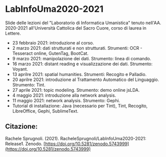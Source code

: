 # LabInfoUma2020-2021

Slide delle lezioni del "Laboratorio di Informatica Umanistica" tenuto nell'AA. 2020-2021 all'Università Cattolica del Sacro Cuore, corso di laurea in Lettere.

- 23 febbraio 2021: introduzione al corso.
- 2 marzo 2021: dati strutturati e non strutturati. Strumenti: OCR - Tesseract online, GutenTag, BootCat.
- 9 marzo 2021: manipolazione dei dati. Strumento: linea di comando.
- 16 marzo 2021: distant reading e visualizzazione dei dati. Strumento: Voyant.
- 13 aprilre 2021: spatial humanities. Strumenti: Recogito e Palladio.
- 20 aprilre 2021: introduzione al Trattamento Automatico del Linguaggio. Strumento: Tint.
- 27 aprile 2021: topic modeling. Strumento: demo online jsLDA.
- 4 maggio 2021: introduzione alla network analysis. 
- 11 maggio 2021: network analysis. Strumento: Gephi.
- Tutorial di installazione: Java (necessario per Tint), Tint, Recogito, LibreOffice, Gephi, SublimeText.

## Citazione:
Rachele Sprugnoli. (2021). RacheleSprugnoli/LabInfoUma2020-2021: Release1. Zenodo. [https://doi.org/10.5281/zenodo.5743999](https://doi.org/10.5281/zenodo.5743999)
